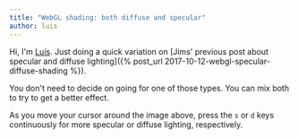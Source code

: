 ```yaml
---
title: "WebGL shading: both diffuse and specular"
author: luis
---
```


<div>
  <canvas width="1024" height="1024" style="width: 512px; height: 512px;" id="both-canvas"></canvas>
</div>
<script id="both-fragment-shader" type="x-shader/x-fragment">
  precision mediump float;
  uniform mediump vec2 mouse_pos;
  uniform sampler2D normal_map;
  uniform mediump vec2 diffuse_specular_percs;

  void main(void) {
    vec2 frag = vec2(gl_FragCoord)/1024.0;
    vec4 light_pos = vec4(mouse_pos, 0.5, 1.0);
    vec4 surface_pos = vec4(frag, 0.0, 1.0);
    vec4 normal = vec4(vec3(texture2D(normal_map, frag))*2.0-1.0, 0.0);
    vec4 from_light_dir = normalize(surface_pos-light_pos);
    vec4 reflection_dir = reflect(from_light_dir, normal);
    vec4 camera_dir = normalize(vec4(0.0, 0.0, 1.0, 0.0));
    vec4 normal_direction = vec4(vec3(texture2D(normal_map, frag))*2.0-1.0, 0.0);
    vec4 light_direction = normalize(light_pos-surface_pos);
    float intensity = dot(normal_direction, light_direction) * diffuse_specular_percs.x + dot(reflection_dir, camera_dir) * diffuse_specular_percs.y;
    gl_FragColor = vec4(intensity, intensity, intensity, 1.0);
  }
</script>
<script>
  var specularPercentage = 0.2;
  var diffusePercentage = 0.8;
  function setupCanvas(shaderTy) {
    const canvas = document.getElementById(shaderTy+"-canvas");
    const gl = canvas.getContext('webgl');
    gl.viewport(0,0,canvas.width,canvas.height);
    const vertexBuf = gl.createBuffer();
    gl.bindBuffer(gl.ARRAY_BUFFER, vertexBuf);
    gl.bufferData(gl.ARRAY_BUFFER, new Float32Array([
      -1,1,  -1,-1,  1,-1,  1, 1,
    ]), gl.STATIC_DRAW);
    gl.clearColor(0,0,0,1);
    function createShader(ty, src) {
      const s = gl.createShader(ty);
      gl.shaderSource(s, src);
      gl.compileShader(s);
      if (!gl.getShaderParameter(s, gl.COMPILE_STATUS)) throw gl.getShaderInfoLog(s);
      return s;
    }
    const vertShader = createShader(gl.VERTEX_SHADER, 'attribute vec2 c;void main(void){gl_Position=vec4(c, 0.0, 1.0);}');
    const fragShader = createShader(gl.FRAGMENT_SHADER, document.getElementById(shaderTy+"-fragment-shader").innerText);
    const prog = gl.createProgram();
    gl.attachShader(prog, vertShader);
    gl.attachShader(prog, fragShader);
    gl.linkProgram(prog);
    const coord = gl.getAttribLocation(prog, "c");
    gl.vertexAttribPointer(coord, 2, gl.FLOAT, false, 0, 0);
    const mousePosLoc = gl.getUniformLocation(prog, "mouse_pos");
    const diffuseSpecularPercs = gl.getUniformLocation(prog, "diffuse_specular_percs");
    gl.useProgram(prog);
    const normalMapImg = new Image();
    normalMapImg.onload = function() {
      gl.activeTexture(gl.TEXTURE0);
      const tex = gl.createTexture();
      gl.bindTexture(gl.TEXTURE_2D, tex);
      gl.texImage2D(gl.TEXTURE_2D, 0, gl.RGB, gl.RGB, gl.UNSIGNED_BYTE, normalMapImg);
      gl.generateMipmap(gl.TEXTURE_2D);

      const texLoc = gl.getUniformLocation(prog, "tex");
      gl.uniform1i(texLoc, 0);

      gl.drawArrays(gl.TRIANGLE_FAN, 0, 4);
    };
    normalMapImg.src = '/assets/crossnrm.jpg';
    var mousePos = {x: 0.1, y: 0.1};
    function draw(ev) {
      gl.enableVertexAttribArray(coord);
      gl.uniform2fv(mousePosLoc, [mousePos.x, mousePos.y]);
      gl.clear(gl.COLOR_BUFFER_BIT);
      gl.drawArrays(gl.TRIANGLE_FAN, 0, 4);
    }
    canvas.onmousemove = function(ev) {
      mousePos = {x: ev.offsetX/512, y: (512-ev.offsetY)/512};
      draw();
    }
    if (diffuseSpecularPercs !== null) {
      document.onkeypress = function (e) {
        e = e || window.event;

        let letterPressed = String.fromCharCode(e.keyCode);
        if (letterPressed === 's') {
          specularPercentage = Math.min(1.0, specularPercentage + 0.04);
        } else {
          specularPercentage = Math.max(0.0, specularPercentage - 0.04);
        }
        diffusePercentage = 1.0 - specularPercentage;
        gl.uniform2fv(diffuseSpecularPercs, [diffusePercentage, specularPercentage]);
        console.log("[diffusePercentage, specularPercentage]", [diffusePercentage, specularPercentage]);
        draw();
      };
      gl.uniform2fv(diffuseSpecularPercs, [diffusePercentage, specularPercentage]);
    }
    draw();
  }

  setupCanvas('both');
</script>

Hi, I'm [Luís](http://luisfonseca.xyz).
Just doing a quick variation on [Jims' previous post about specular and
diffuse lighting]({% post_url 2017-10-12-webgl-specular-diffuse-shading %}).

You don't need to decide on going for one of those types.
You can mix both to try to get a better effect.

As you move your cursor around the image above, press the `s` or `d` keys
continuously for more specular or diffuse lighting, respectively.
